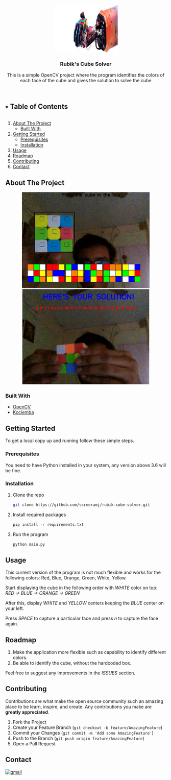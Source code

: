<!-- PROJECT LOGO -->
<p align="center">
  <a href="https://github.com/ssreeramj/rubik-cube-solver">
    <img src="images/logo.jpeg" alt="Logo" width="200" height="150">
  </a>

  <h3 align="center">Rubik's Cube Solver</h3>

  <p align="center">
    This is a simple OpenCV project where the program identifies the colors of each face of the cube and gives the solution to solve the cube
    <br>
    <br>
  </p>
</p>


<!-- TABLE OF CONTENTS -->
<details open="open">
  <summary><h2 style="display: inline-block">Table of Contents</h2></summary>
  <ol>
    <li>
      <a href="#about-the-project">About The Project</a>
      <ul>
        <li><a href="#built-with">Built With</a></li>
      </ul>
    </li>
    <li>
      <a href="#getting-started">Getting Started</a>
      <ul>
        <li><a href="#prerequisites">Prerequisites</a></li>
        <li><a href="#installation">Installation</a></li>
      </ul>
    </li>
    <li><a href="#usage">Usage</a></li>
    <li><a href="#roadmap">Roadmap</a></li>
    <li><a href="#contributing">Contributing</a></li>
    <li><a href="#contact">Contact</a></li>
  </ol>
</details>



<!-- ABOUT THE PROJECT -->
## About The Project
<p align="center">
  <img src="images/colors.png" width="400" />
  <img src="images/solution.png" width="400" /> 
</p>


### Built With

* [OpenCV](https://opencv.org/)
* [Kociemba](https://pypi.org/project/kociemba/)


<!-- GETTING STARTED -->
## Getting Started

To get a local copy up and running follow these simple steps.

### Prerequisites

You need to have Python installed in your system, any version above 3.6 will be fine.

### Installation

1. Clone the repo
   ```sh
   git clone https://github.com/ssreeramj/rubik-cube-solver.git
   ```
2. Install required packages
   ```sh
   pip install -r requirements.txt
   ```
3. Run the program
   ```sh
   python main.py
   ```

<!-- USAGE EXAMPLES -->
## Usage

This current version of the program is not much flexible and works for the following colors: Red, Blue, Orange, Green, White, Yellow.

Start displaying the cube in the following order with *WHITE* color on top: *RED -> BLUE -> ORANGE -> GREEN*

After this, display *WHITE* and *YELLOW* centers keeping the *BLUE* center on your left.

Press *SPACE* to capture a particular face and press *n* to capture the face again.

<!-- ROADMAP -->
## Roadmap

1. Make the application more flexible such as capability to identify different colors.
2. Be able to identify the cube, without the hardcoded box.

Feel free to suggest any improvements in the *ISSUES* section.



<!-- CONTRIBUTING -->
## Contributing

Contributions are what make the open source community such an amazing place to be learn, inspire, and create. Any contributions you make are **greatly appreciated**.

1. Fork the Project
2. Create your Feature Branch (`git checkout -b feature/AmazingFeature`)
3. Commit your Changes (`git commit -m 'Add some AmazingFeature'`)
4. Push to the Branch (`git push origin feature/AmazingFeature`)
5. Open a Pull Request


<!-- CONTACT -->
## Contact

<a href="mailto:ssreeramj@gmail.com"> <img src="https://img.shields.io/static/v1?color=grey&logo=Gmail&message=Gmail&label=&style=for-the-badge" alt="gmail" style="vertical-align:top; margin-right:15px">
